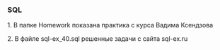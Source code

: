 <h3>SQL</h3>
1. В папке Homework показана практика с курса Вадима Ксендзова<p>
2. В файле sql-ex_40.sql решенные задачи с сайта sql-ex.ru
